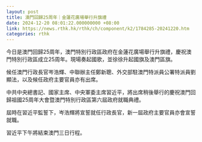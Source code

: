 ```yaml
---
layout: post
title: 澳門回歸25周年｜金蓮花廣場舉行升旗禮
date: 2024-12-20 08:01:22.000000000 +08:00
link: https://news.rthk.hk/rthk/ch/component/k2/1784285-20241220.htm
categories: rthk
---
```


今日是澳門回歸25周年，澳門特別行政區政府在金蓮花廣場舉行升旗禮，慶祝澳門特別行政區成立25周年。現場奏起國歌，並徐徐升起國旗及澳門區旗。

候任澳門行政長官岑浩輝、中聯辦主任鄭新聰、外交部駐澳門特派員公署特派員劉顯法，以及候任政府主要官員亦有出席。

中共中央總書記、國家主席、中央軍委主席習近平，將出席稍後舉行的慶祝澳門回歸祖國25周年大會暨澳門特別行政區第六屆政府就職典禮。

屆時在習近平監誓下，岑浩輝將宣誓就任行政長官，新一屆政府主要官員亦會宣誓就職。

習近平下午將結束澳門三日行程。
